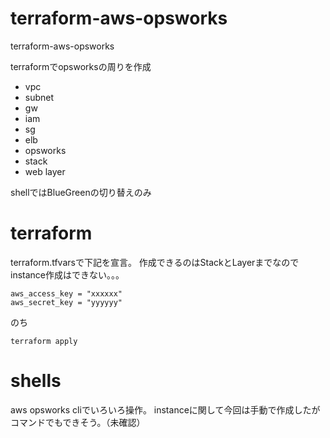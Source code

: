 # terraform-aws-opsworks
terraform-aws-opsworks

terraformでopsworksの周りを作成
 * vpc
 * subnet
 * gw
 * iam
 * sg
 * elb
 * opsworks
  * stack
  * web layer

shellではBlueGreenの切り替えのみ

# terraform

terraform.tfvarsで下記を宣言。
作成できるのはStackとLayerまでなのでinstance作成はできない。。。

```
aws_access_key = "xxxxxx"
aws_secret_key = "yyyyyy"
```

のち

```
terraform apply
```

# shells

aws opsworks cliでいろいろ操作。
instanceに関して今回は手動で作成したがコマンドでもできそう。（未確認）
